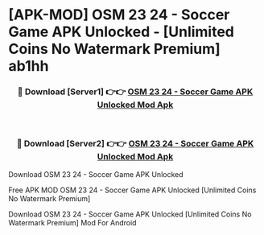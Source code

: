 # [APK-MOD] OSM 23 24 - Soccer Game APK Unlocked - [Unlimited Coins No Watermark Premium] ab1hh



<div align="center">
<h3>🔴 Download [Server1] 👉👉 <a href="https://momento.my/?title=OSM_23_24_-_Soccer_Game_APK_Unlocked">OSM 23 24 - Soccer Game APK Unlocked Mod Apk</a></h3><br>

<h3>🔴 Download [Server2] 👉👉 <a href="https://momento.my/?title=OSM_23_24_-_Soccer_Game_APK_Unlocked">OSM 23 24 - Soccer Game APK Unlocked Mod Apk</a></h3>
</div>



Download OSM 23 24 - Soccer Game APK Unlocked 

Free APK MOD OSM 23 24 - Soccer Game APK Unlocked [Unlimited Coins No Watermark Premium]

Download OSM 23 24 - Soccer Game APK Unlocked [Unlimited Coins No Watermark Premium] Mod For Android
